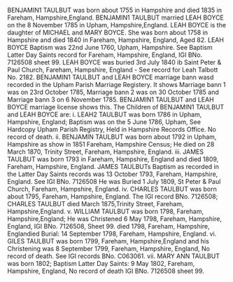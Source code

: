 BENJAMIN1 TAULBUT was born about 1755 in Hampshire and died 1835 in Fareham, Hampshire,England.
BENJAMIN1 TAULBUT married LEAH BOYCE on the 8 November 1785 in Upham, Hampshire,England.
LEAH BOYCE is the daughter of MICHAEL and MARY BOYCE. She was born about 1758 in Hampshire and died 1840 in Fareham, Hampshire, England, Aged 82.
LEAH BOYCE Baptism was 22nd June 1760, Upham, Hampshire. See Baptism Latter Day Saints record for Fareham, Hampshire, England, IGI BNo. 7126508 sheet 99.
LEAH BOYCE was buried 3rd July 1840 ib Saint Peter & Paul Church, Fareham, Hampshire, England - See record for Leah Talbott No. 2182.
BENJAMIN1 TAULBUT and LEAH BOYCE marriage bann wasd recorded in the Upham Parish Marriage Registery.  It shows Marriage bann 1 was on 23rd October 1785, Marriage bann 2 was on 30 October 1785 and Marriage bann 3 on 6 November 1785. BENJAMIN1 TAULBUT and LEAH BOYCE marriage license shows this.
The Children of BENJAMIN1 TAULBUT and LEAH BOYCE are:
i. LEAH2 TAULBUT was born 1786 in Upham, Hampshire, England; Baptism was on the 5 June 1786, Upham, See Hardcopy Upham Parish Registry, Held in Hampshire Records Office.  No record of death. 
ii. BENJAMIN TAULBUT was born about 1792 in Upham, Hampshire as show in 1851 Fareham, Hampshire Census; He died on 28 March 1870, Trinity Street, Fareham, Hampshire, England.
iii. JAMES TAULBUT was born 1793 in Fareham, Hampshire, England and died 1809, Fareham, Hampshire, England.  JAMES TAULBUTs Baptism as recorded in the Latter Day Saints records was 13 October 1793, Fareham, Hampshire, England.  See IGI BNo. 7126508  He was Buried 1 July 1809, St Peter & Paul Church, Fareham, Hampshire, England.
iv. CHARLES TAULBUT was born about 1795, Fareham, Hampshire, England.  The IGI record BNo. 7126508; CHARLES TAULBUT died March 1875,Trinity Street, Fareham, Hampshire,England.
v. WILLIAM TAULBUT was born 1798, Fareham, Hampshire,England; He was Christened 6 May 1798, Fareham, Hampshire, England, IGI BNo. 7126508, Sheet 99.
died 1798, Fareham, Hampshire, Englandied Burial: 14 September 1798, Fareham, Hampshire, England.
vi. GILES TAULBUT was born 1799, Fareham, Hampshire,England and his Christening was 8 September 1799, Fareham, Hampshire, England,   No record of death. See IGI records BNo. C063061.
vii. MARY ANN TAULBUT was born 1802; Baptism Latter Day Saints: 9 May 1802, Fareham, Hampshire, England,  No record of death IGI BNo. 7126508 sheet 99.